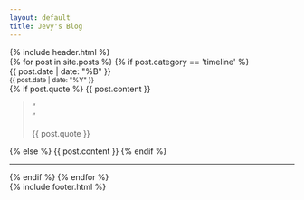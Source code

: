 ```yaml
---
layout: default
title: Jevy's Blog
---
```

<div id="header">
{% include header.html %}
</div>
<div id="timeline">
				{% for post in site.posts %}
					{% if post.category == 'timeline' %}
					    <div class="post__timeline {{ post.tags | join:' ' }}">
					    	<div class="timeline__meta">
								<time datetime="{{ post.date }}">
									{{ post.date | date: "%B" }}<br/><small>{{ post.date | date: "%Y" }}</small>
								</time>	
							</div>
							<div class="timeline__body">
								{% if post.quote %}
									{{ post.content }}
									<blockquote>
										<span class="quote">&#8220;<br>&#8221;</span>
										<p>{{ post.quote }}</p>
									</blockquote>
								{% else %}
									{{ post.content }}
								{% endif %}
							    <hr>
							</div>
					    </div>
					{% endif %}
				{% endfor %}

</div>

<div id="footer">
{% include footer.html %}
</div>
